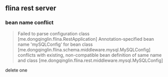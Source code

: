 ## flina rest server

### bean name conflict 
> Failed to parse configuration class [me.dongqinglin.flina.RestApplication]
> Annotation-specified bean name 'mySQLConfig' for bean class 
> [me.dongqinglin.flina.schema.middleware.mysql.MySQLConfig] 
> conflicts with existing, non-compatible bean definition of same name and class 
> [me.dongqinglin.flina.rest.middleware.mysql.MySQLConfig]

delete one